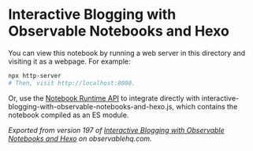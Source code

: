 # Interactive Blogging with Observable Notebooks and Hexo

You can view this notebook by running a web server in this directory and
visiting it as a webpage. For example:

```sh
npx http-server
# Then, visit http://localhost:8080.
```

Or, use the [Notebook Runtime API](https://github.com/observablehq/notebook-runtime) to
integrate directly with interactive-blogging-with-observable-notebooks-and-hexo.js, which contains the notebook compiled as an
ES module.

*Exported from version 197 of [Interactive Blogging with Observable Notebooks and Hexo](https://observablehq.com/@bensimonds/interactive-blogging-with-observable-notebooks-and-hexo) on observablehq.com.*